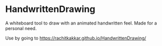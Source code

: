 # HandwrittenDrawing
A whiteboard tool to draw with an animated handwritten feel. Made for a personal need.

Use by going to https://rachitkakkar.github.io/HandwrittenDrawing/
